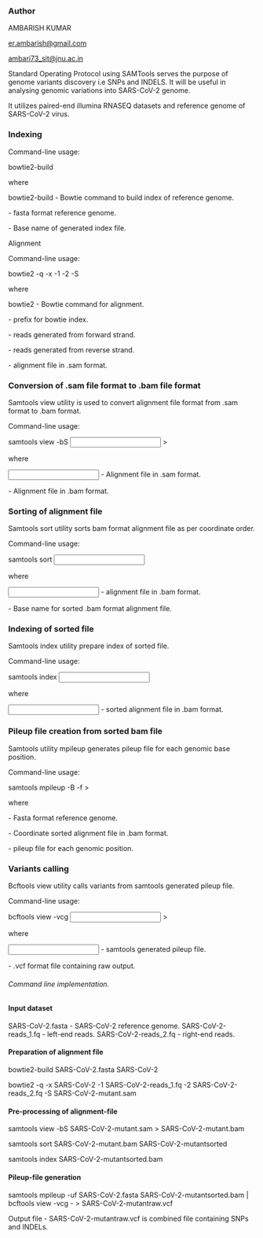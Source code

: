 ### Author

AMBARISH KUMAR

er.ambarish@gmail.com

ambari73_sit@jnu.ac.in



Standard Operating Protocol using SAMTools serves the purpose of genome variants discovery i.e SNPs and INDELS. It will be useful in analysing genomic variations into SARS-CoV-2 genome.



It utilizes paired-end illumina RNASEQ datasets and reference genome of SARS-CoV-2 virus.



### Indexing 

Command-line usage:

bowtie2-build <reference genome> <index base name>

where

bowtie2-build - Bowtie command to build index of reference genome.

<reference genome> - fasta format reference genome.

<index base name> - Base name of generated index file.

Alignment 

Command-line usage:

bowtie2 -q -x <index> -1 <left read> -2 <right read> -S <alignment file>

where

bowtie2 - Bowtie command for alignment.

<index> - prefix for bowtie index.

<left read> - reads generated from forward strand.

<right read> - reads generated from reverse strand.

<alignment file> - alignment file in .sam format.

### Conversion of .sam file format to .bam file format

Samtools view utility is used to convert alignment file format from .sam format to .bam format.

Command-line usage:

samtools view -bS <input file> > <output file>

where

<input file> - Alignment file in .sam format.

<output file> - Alignment file in .bam format.

### Sorting of alignment file

Samtools sort utility sorts bam format alignment file as per coordinate order.

Command-line usage:

samtools sort <input file> <base name>

where

<input file> - alignment file in .bam format.

<base name> - Base name for sorted .bam format alignment file.

### Indexing of sorted file

Samtools index utility prepare index of sorted file.

Command-line usage:

samtools index <input file>

where

<input file> - sorted alignment file in .bam format.

### Pileup file creation from sorted bam file

Samtools utility mpileup generates pileup file for each genomic base position. 

Command-line usage:

samtools mpileup -B -f <reference genome> <sorted bam file> > <pileup file>

where

<reference genome> - Fasta format reference genome.

<sorted bam file> - Coordinate sorted alignment file in .bam format.

<pileup file> - pileup file for each genomic position.

### Variants calling

Bcftools view utility calls variants from samtools generated pileup file.

Command-line usage:

bcftools view -vcg <input file> > <vcf output>

where

<input file> - samtools generated pileup file.

<vcf output> - .vcf format file containing raw output.


###### Command line implementation.


#### Input dataset

SARS-CoV-2.fasta - SARS-CoV-2 reference genome.
SARS-CoV-2-reads_1.fq - left-end reads.
SARS-CoV-2-reads_2.fq - right-end reads.
 
#### Preparation of alignment file

bowtie2-build SARS-CoV-2.fasta SARS-CoV-2

bowtie2 -q -x SARS-CoV-2 -1 SARS-CoV-2-reads_1.fq -2 SARS-CoV-2-reads_2.fq -S SARS-CoV-2-mutant.sam

#### Pre-processing of alignment-file

samtools view -bS SARS-CoV-2-mutant.sam > SARS-CoV-2-mutant.bam

samtools sort SARS-CoV-2-mutant.bam SARS-CoV-2-mutantsorted

samtools index SARS-CoV-2-mutantsorted.bam

#### Pileup-file generation

samtools mpileup -uf SARS-CoV-2.fasta SARS-CoV-2-mutantsorted.bam | bcftools view -vcg - > SARS-CoV-2-mutantraw.vcf


Output file - SARS-CoV-2-mutantraw.vcf is combined file containing SNPs and INDELs.


